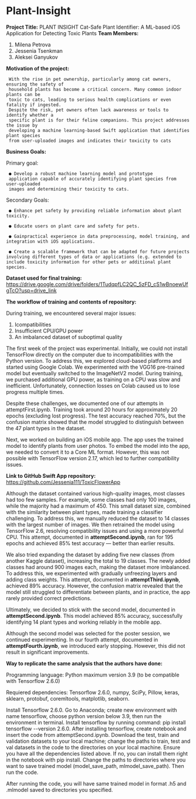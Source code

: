 # Plant-Insight

**Project Title:** PLANT INSIGHT
Cat-Safe Plant Identifier: A ML-based iOS Application for Detecting Toxic Plants
**Team Members:**
 1. Milena Petrova
 2. Jessenia Tsenkman
 3. Aleksei Ganyukov

**Motivation of the project:**

     With the rise in pet ownership, particularly among cat owners, ensuring the safety of
     household plants has become a critical concern. Many common indoor plants can be
     toxic to cats, leading to serious health complications or even fatality if ingested.
     Despite the risk, pet owners often lack awareness or tools to identify whether a
     specific plant is for their feline companions. This project addresses the issue by
     developing a machine learning-based Swift application that identifies plant species
     from user-uploaded images and indicates their toxicity to cats



**Business Goals:**

Primary goal: 
     
     ● Develop a robust machine learning model and prototype
     application capable of accurately identifying plant species from user-uploaded
     images and determining their toxicity to cats.
     
Secondary Goals:

     ● Enhance pet safety by providing reliable information about plant toxicity.
     
     ● Educate users on plant care and safety for pets.
   
     ● Gainpractical experience in data preprocessing, model training, and integration with iOS applications.
     
     ● Create a scalable framework that can be adapted for future projects involving different types of data or applications (e.g. extended to include toxicity information for other pets or additional plant species.



**Dataset used for final training:**
https://drive.google.com/drive/folders/1TudqpfLC2QC_5zFD_cS1wBnoewUfgTcO?usp=drive_link



**The workflow of training and contents of repository:**

During training, we encountered several major issues:

1. Icompatibilities
2. Insufficient CPU/GPU power
3. An imbalanced dataset of suboptimal quality

The first week of the project was experimental. Initially, we could not install TensorFlow directly on the computer due to incompatibilities with the Python version. To address this, we explored cloud-based platforms and started using Google Colab. We experimented with the VGG16 pre-trained model but eventually switched to the ImageNetV2 model. During training, we purchased additional GPU power, as training on a CPU was slow and inefficient. Unfortunately, connection losses on Colab caused us to lose progress multiple times.

Despite these challenges, we documented one of our attempts in attemptFirst.ipynb. Training took around 20 hours for approximately 20 epochs (excluding lost progress). The test accuracy reached 70%, but the confusion matrix showed that the model struggled to distinguish between the 47 plant types in the dataset.

Next, we worked on building an iOS mobile app. The app uses the trained model to identify plants from user photos. To embed the model into the app, we needed to convert it to a Core ML format. However, this was not possible with TensorFlow version 2.17, which led to further compatibility issues.

**Link to GitHub Swift App repository:**
https://github.com/Jessenia111/ToxicFlowerApp

Although the dataset contained various high-quality images, most classes had too few samples. For example, some classes had only 100 images, while the majority had a maximum of 450. This small dataset size, combined with the similarity between plant types, made training a classifier challenging. To address this, we manually reduced the dataset to 14 classes with the largest number of images. We then retrained the model using TensorFlow 2.6, resolving compatibility issues and using a more powerful CPU. This attempt, documented in **attemptSecond.ipynb**, ran for 195 epochs and achieved 85% test accuracy — better than earlier results.

We also tried expanding the dataset by adding five new classes (from another Kaggle dataset), increasing the total to 19 classes. The newly added classes had around 900 images each, making the dataset more imbalanced. To address this, we experimented with gradually unfreezing layers and adding class weights. This attempt, documented in **attemptThird.ipynb**, achieved 89% accuracy. However, the confusion matrix revealed that the model still struggled to differentiate between plants, and in practice, the app rarely provided correct predictions.

Ultimately, we decided to stick with the second model, documented in **attemptSecond.ipynb**. This model achieved 85% accuracy, successfully identifying 14 plant types and working reliably in the mobile app.

Although the second model was selected for the poster session, we continued experimenting. In our fourth attempt, documented in **attemptFourth.ipynb**, we introduced early stopping. However, this did not result in significant improvements.


**Way to replicate the same analysis that the authors have done:**

Programming language: Python maximum version 3.9 (to be compatible with Tensorflow 2.6.0)
    
Requiered dependencies: Tensorflow 2.6.0, numpy, SciPy, Pillow, keras, sklearn, protobuf, coremltools, matplotlib, seaborn.
    
Install Tensorflow 2.6.0. Go to Anaconda; create new environment with name tensorflow, choose python version below 3.9, then run the environment in terminal. Install tensorflow by running command: pip install tensorflow --version 2.6.0. After installing tensorflow, create notebook and insert the code from attemptSecond.ipynb. Download the test, train and validation datasets to your local machine; change the paths to train, test and val datasets in the code to the directories on your local machine. Ensure you have all the dependencies listed above. If no, you can install them right in the notebook with pip install. Change the paths to directories where you want to save trained model (model_save_path, mlmodel_save_path). Then run the code.
    
After running the code, you will have same trained model in format .h5 and .mlmodel saved to directories you specified.

